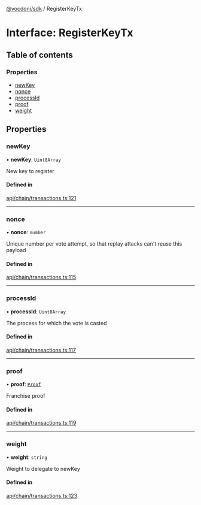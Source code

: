 [@vocdoni/sdk](/sdk) / RegisterKeyTx

# Interface: RegisterKeyTx

## Table of contents

### Properties

- [newKey](RegisterKeyTx#newkey)
- [nonce](RegisterKeyTx#nonce)
- [processId](RegisterKeyTx#processid)
- [proof](RegisterKeyTx#proof)
- [weight](RegisterKeyTx#weight)

## Properties

### newKey

• **newKey**: `Uint8Array`

New key to register

#### Defined in

[api/chain/transactions.ts:121](https://github.com/vocdoni/vocdoni-sdk/blob/66360b95227306027699be0e80826ca7975027a0/src/api/chain/transactions.ts#L121)

___

### nonce

• **nonce**: `number`

Unique number per vote attempt, so that replay attacks can't reuse this payload

#### Defined in

[api/chain/transactions.ts:115](https://github.com/vocdoni/vocdoni-sdk/blob/66360b95227306027699be0e80826ca7975027a0/src/api/chain/transactions.ts#L115)

___

### processId

• **processId**: `Uint8Array`

The process for which the vote is casted

#### Defined in

[api/chain/transactions.ts:117](https://github.com/vocdoni/vocdoni-sdk/blob/66360b95227306027699be0e80826ca7975027a0/src/api/chain/transactions.ts#L117)

___

### proof

• **proof**: [`Proof`](Proof)

Franchise proof

#### Defined in

[api/chain/transactions.ts:119](https://github.com/vocdoni/vocdoni-sdk/blob/66360b95227306027699be0e80826ca7975027a0/src/api/chain/transactions.ts#L119)

___

### weight

• **weight**: `string`

Weight to delegate to newKey

#### Defined in

[api/chain/transactions.ts:123](https://github.com/vocdoni/vocdoni-sdk/blob/66360b95227306027699be0e80826ca7975027a0/src/api/chain/transactions.ts#L123)
